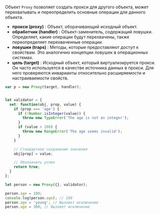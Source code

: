 Объект `Proxy` позволяет создать прокси для другого объекта, может перехватывать и переопределить основные операции для данного объекта.

- **прокси (proxy)** : Объект, оборачивающий исходный объект.
- **обработчик (handler)** : Объект-заменитель, содержащий ловушки. Определяет, какие операции будут перехвачены, также переопределяет перехваченные операции.
- **ловушки (traps)** : Методы, которые предоставляют доступ к свойствам. Это аналогично концепции ловушек в операционных системах.
- **цель (target)** : Исходный объект, который виртуализируется прокси. Он часто используется в качестве источника данных в прокси. Для него проверяются инварианты относительно расширяемости и настраиваемости свойств.
```js
var p = new Proxy(target, handler);
```

```js

let validator = {
  set: function(obj, prop, value) {
    if (prop === 'age') {
      if (!Number.isInteger(value)) {
        throw new TypeError('The age is not an integer');
      }
      if (value > 200) {
        throw new RangeError('The age seems invalid');
      }
    }

    // Стандартное сохранение значения
    obj[prop] = value;

    // Обозначить успех
    return true;
  }
};

let person = new Proxy({}, validator);

person.age = 100;
console.log(person.age); // 100
person.age = 'young'; // Вызовет исключение
person.age = 300; // Вызовет исключение
```